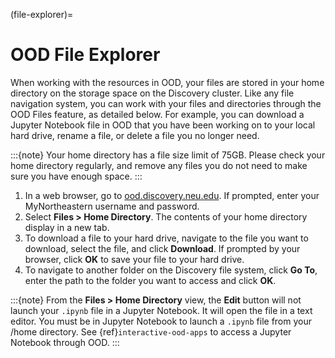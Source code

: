 
(file-explorer)=

# OOD File Explorer

When working with the resources in OOD, your files are stored in your home directory on the storage space on the Discovery cluster. Like any file navigation system, you can work with your files and directories through the OOD Files feature, as detailed below. For example, you can download a Jupyter Notebook file in OOD that you have been working on to your local hard drive, rename a file, or delete a file you no longer need.

:::{note}
Your home directory has a file size limit of 75GB. Please check your home directory regularly, and remove any files you do not need to make sure you have enough space.
:::

1. In a web browser, go to [ood.discovery.neu.edu](https://ood.discovery.neu.edu). If prompted, enter your MyNortheastern username and password.
1. Select **Files > Home Directory**. The contents of your home directory display in a new tab.
1. To download a file to your hard drive, navigate to the file you want to download,
   select the file, and click **Download**. If prompted by your browser,
   click **OK** to save your file to your hard drive.
1. To navigate to another folder on the Discovery file system, click **Go To**,
   enter the path to the folder you want to access and click **OK**.

:::{note}
From the **Files > Home Directory** view, the **Edit** button will not launch your `.ipynb` file in a Jupyter Notebook. It will open the file in a text editor. You must be in Jupyter Notebook to launch a `.ipynb` file from your /home directory. See {ref}`interactive-ood-apps` to access a Jupyter Notebook through OOD.
:::
